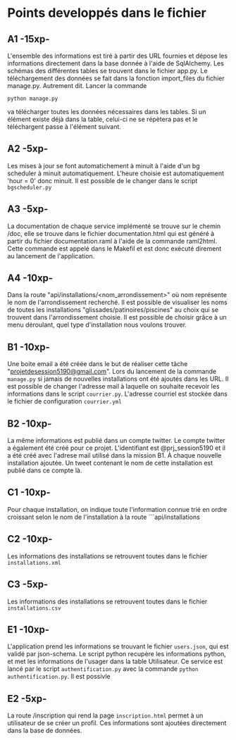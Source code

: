 # Points developpés dans le fichier 

## A1 -15xp-
L'ensemble des informations est tiré à partir des URL fournies et dépose les informations directement dans la base donnée à l'aide de SqlAlchemy. Les schémas des différentes tables se trouvent dans le fichier app.py. Le téléchargement des données se fait dans la fonction import_files du fichier manage.py. Autrement dit. Lancer la commande 
```
python manage.py
```
va télécharger toutes les données nécessaires dans les tables. Si un élément existe déjà dans la table, celui-ci ne se répètera pas et le téléchargent passe à l'élément suivant.

## A2 -5xp-
Les mises à jour se font automatichement à minuit à l'aide d'un bg scheduler à minuit automatiquement. L'heure choisie est automatiquement 'hour = 0' donc minuit. Il est possible de le changer dans le script ```bgscheduler.py```

## A3 -5xp-
La documentation de chaque service implémenté se trouve sur le chemin /doc, elle se trouve dans le fichier documentation.html qui est généré à partir du fichier documentation.raml à l'aide de la commande raml2html. Cette commande est appelé dans le Makefil et est donc exécuté direment au lancement de l'application. 

## A4 -10xp-
Dans la route "api/installations/<nom_arrondissement>" où nom représente le nom de l'arrondissement recherché. Il est possible de visualiser les noms de toutes les installations "glissades/patinoires/piscines" au choix qui se trouvent dans l'arrondissement choisie. Il est possible de choisir grâce à un menu déroulant, quel type d'installation nous voulons trouver.

## B1 -10xp-
Une boite email a été créée dans le but de réaliser cette tâche "projetdesession5190@gmail.com". Lors du lancement de la commande ```manage.py``` si jamais de nouvelles installations ont été ajoutés dans les URL. Il est possible de changer l'adresse mail à laquelle on souhaite recevoir les informations dans le script ```courrier.py```. L'adresse courriel est stockée dans le fichier de configuration ```courrier.yml```

## B2 -10xp-
La même informations est publié dans un compte twitter. Le compte twitter a également été créé pour ce projet. L'identifiant est @prj_session5190 et il a été créé avec l'adrese mail utilisé dans la mission B1. À chaque nouvelle installation ajoutée. Un tweet contenant le nom de cette installation est publié dans ce compte là. 

## C1 -10xp-
Pour chaque installation, on indique toute l'information connue trié en ordre croissant selon le nom de l'installation à la route ```api/installations


## C2 -10xp-
Les informations des installations se retrouvent toutes dans le fichier ```installations.xml```


## C3 -5xp-
Les informations des installations se retrouvent toutes dans le fichier ```installations.csv```

## E1 -10xp-
L'application prend les informations se trouvant le fichier ```users.json```, qui est validé par json-schema. Le script python recupère les informations python, et met les informations de l'usager dans la table Utilisateur. Ce service est lancé par le script ```authentification.py``` avec la commande ```python authentification.py```. Il est possivle

## E2 -5xp-
La route /inscription qui rend la page ```inscription.html``` permet à un utilisateur de se créer un profil. Ces informations sont ajoutées directement dans la base de données. 